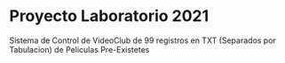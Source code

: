 # Proyecto Laboratorio 2021
Sistema de Control de VideoClub de 99 registros en TXT (Separados por Tabulacion) de Peliculas Pre-Existetes
